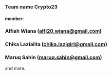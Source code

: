 ### Team name Crypto23
#### member: 
### Alfiah Wiana (alfi20.wiana@gmail.com)
### Chika Lazialita (chika.lazigirl@gmail.com)
### Maruq Sahin (maruq.sahin@gmail.com)
and more.
